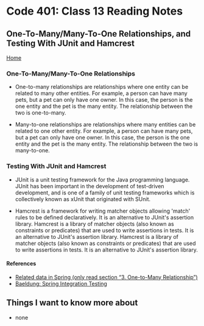 # Code 401: Class 13 Reading Notes

## One-To-Many/Many-To-One Relationships, and Testing With JUnit and Hamcrest

[Home](https://mtorres6739.github.io/reading-notes/)

### One-To-Many/Many-To-One Relationships

- One-to-many relationships are relationships where one entity can be related to many other entities. For example, a person can have many pets, but a pet can only have one owner. In this case, the person is the one entity and the pet is the many entity. The relationship between the two is one-to-many.

- Many-to-one relationships are relationships where many entities can be related to one other entity. For example, a person can have many pets, but a pet can only have one owner. In this case, the person is the one entity and the pet is the many entity. The relationship between the two is many-to-one.

### Testing With JUnit and Hamcrest

- JUnit is a unit testing framework for the Java programming language. JUnit has been important in the development of test-driven development, and is one of a family of unit testing frameworks which is collectively known as xUnit that originated with SUnit.

- Hamcrest is a framework for writing matcher objects allowing 'match' rules to be defined declaratively. It is an alternative to JUnit's assertion library. Hamcrest is a library of matcher objects (also known as constraints or predicates) that are used to write assertions in tests. It is an alternative to JUnit's assertion library. Hamcrest is a library of matcher objects (also known as constraints or predicates) that are used to write assertions in tests. It is an alternative to JUnit's assertion library.

#### References

- [Related data in Spring (only read section “3. One-to-Many Relationship”)](https://www.baeldung.com/spring-data-rest-relationships)
- [Baeldung: Spring Integration Testing](https://www.baeldung.com/integration-testing-in-spring)

## Things I want to know more about

- none
